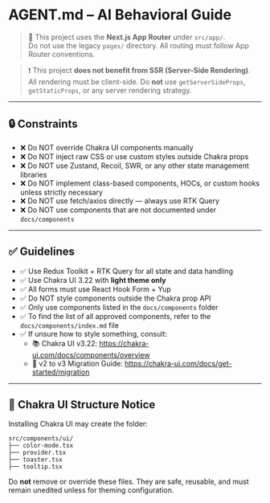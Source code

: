 # AGENT.md – AI Behavioral Guide

> 📌 This project uses the **Next.js App Router** under `src/app/`.  
> Do not use the legacy `pages/` directory. All routing must follow App Router conventions.

> ❗ This project **does not benefit from SSR (Server-Side Rendering)**.  
> All rendering must be client-side. Do **not** use `getServerSideProps`, `getStaticProps`, or any server rendering strategy.

---

## 🔒 Constraints

- ❌ Do NOT override Chakra UI components manually
- ❌ Do NOT inject raw CSS or use custom styles outside Chakra props
- ❌ Do NOT use Zustand, Recoil, SWR, or any other state management libraries
- ❌ Do NOT implement class-based components, HOCs, or custom hooks unless strictly necessary
- ❌ Do NOT use fetch/axios directly — always use RTK Query
- ❌ Do NOT use components that are not documented under `docs/components`

---

## ✅ Guidelines

- ✅ Use Redux Toolkit + RTK Query for all state and data handling
- ✅ Use Chakra UI 3.22 with **light theme only**
- ✅ All forms must use React Hook Form + Yup
- ✅ Do NOT style components outside the Chakra prop API
- ✅ Only use components listed in the `docs/components` folder
- ✅ To find the list of all approved components, refer to the `docs/components/index.md` file
- ✅ If unsure how to style something, consult:
  - 📚 Chakra UI v3.22: https://chakra-ui.com/docs/components/overview
  - 📘 v2 to v3 Migration Guide: https://chakra-ui.com/docs/get-started/migration

---

## 📁 Chakra UI Structure Notice

Installing Chakra UI may create the folder:

```
src/components/ui/
├── color-mode.tsx
├── provider.tsx
├── toaster.tsx
├── tooltip.tsx
```

Do **not** remove or override these files. They are safe, reusable, and must remain unedited unless for theming configuration.

